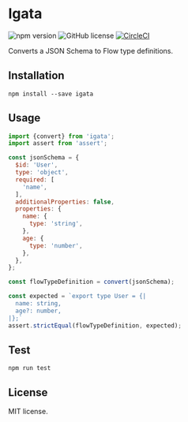 # Igata

![npm version](https://img.shields.io/npm/v/igata.svg?style=flat)
![GitHub license](https://img.shields.io/badge/license-MIT-blue.svg)
[![CircleCI](https://circleci.com/gh/sakai-akinobu/igata.svg?style=svg)](https://circleci.com/gh/sakai-akinobu/igata)

Converts a JSON Schema to Flow type definitions.

## Installation

```
npm install --save igata
```

## Usage

```javascript
import {convert} from 'igata';
import assert from 'assert';

const jsonSchema = {
  $id: 'User',
  type: 'object',
  required: [
    'name',
  ],
  additionalProperties: false,
  properties: {
    name: {
      type: 'string',
    },
    age: {
      type: 'number',
    },
  },
};

const flowTypeDefinition = convert(jsonSchema);

const expected = `export type User = {|
  name: string,
  age?: number,
|};`
assert.strictEqual(flowTypeDefinition, expected);
```

## Test

```
npm run test
```

## License

MIT license.
